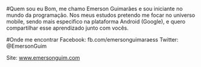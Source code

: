 #Quem sou eu
Bom, me chamo Emerson Guimarães e sou iniciante no mundo da programação.
Nos meus estudos pretendo me focar no universo mobile, sendo mais especifico na plataforma Android (Google), e quero compartilhar esse aprendizado junto com vocês.

#Onde me encontrar
Facebook: fb.com/emersonguimaraess
Twitter: @EmersonGuim

Site: www.emersonguim.com
